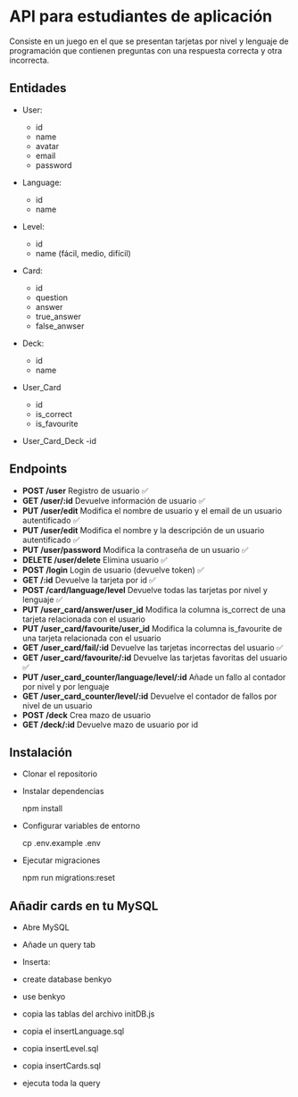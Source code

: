 # API para estudiantes de aplicación

Consiste en un juego en el que se presentan tarjetas
por nivel y lenguaje de programación que contienen preguntas
con una respuesta correcta y otra incorrecta.

## Entidades

- User:
  - id
  - name
  - avatar
  - email
  - password

- Language:
  - id
  - name

- Level:
  - id
  - name (fácil, medio, difícil)

- Card:
  - id
  - question
  - answer
  - true_answer
  - false_anwser
  
- Deck:
  - id
  - name

- User_Card
  - id
  - is_correct
  - is_favourite

- User_Card_Deck 
  -id
  

## Endpoints

- **POST /user**  Registro de usuario ✅
- **GET /user/:id** Devuelve información de usuario ✅
- **PUT /user/edit** Modifica el nombre de usuario y el email de un usuario autentificado ✅
- **PUT /user/edit** Modifica el nombre y la descripción de un usuario autentificado ✅
- **PUT /user/password** Modifica la contraseña de un usuario ✅
- **DELETE /user/delete** Elimina usuario ✅
- **POST /login**  Login de usuario (devuelve token) ✅
- **GET /:id**  Devuelve la tarjeta por id ✅
- **POST /card/language/level**  Devuelve todas las tarjetas por nivel y lenguaje ✅
- **PUT /user_card/answer/user_id** Modifica la columna is_correct de una tarjeta relacionada con el usuario 
- **PUT /user_card/favourite/user_id** Modifica la columna is_favourite de una tarjeta relacionada con el usuario 
- **GET /user_card/fail/:id** Devuelve las tarjetas incorrectas del usuario ✅
- **GET /user_card/favourite/:id** Devuelve las tarjetas favoritas del usuario ✅
- **PUT /user_card_counter/language/level/:id** Añade un fallo al contador por nivel y por lenguaje
- **GET /user_card_counter/level/:id** Devuelve el contador de fallos por nivel de un usuario
- **POST /deck**  Crea mazo de usuario 
- **GET /deck/:id**  Devuelve mazo de usuario por id 

## Instalación

- Clonar el repositorio

- Instalar dependencias

  npm install

- Configurar variables de entorno

  cp .env.example .env

- Ejecutar migraciones

  npm run migrations:reset
 

## Añadir cards en tu MySQL

- Abre MySQL 

- Añade un query tab

- Inserta:

- create database benkyo

- use benkyo

- copia las tablas del archivo initDB.js

- copia el insertLanguage.sql

- copia insertLevel.sql

- copia insertCards.sql

- ejecuta toda la query 